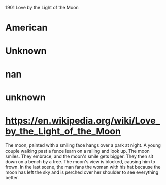 1901
Love by the Light of the Moon
# American
# Unknown
# nan
# unknown
# https://en.wikipedia.org/wiki/Love_by_the_Light_of_the_Moon
The moon, painted with a smiling face hangs over a park at night. A young couple walking past a fence learn on a railing and look up. The moon smiles. They embrace, and the moon's smile gets bigger. They then sit down on a bench by a tree. The moon's view is blocked, causing him to frown. In the last scene, the man fans the woman with his hat because the moon has left the sky and is perched over her shoulder to see everything better.
